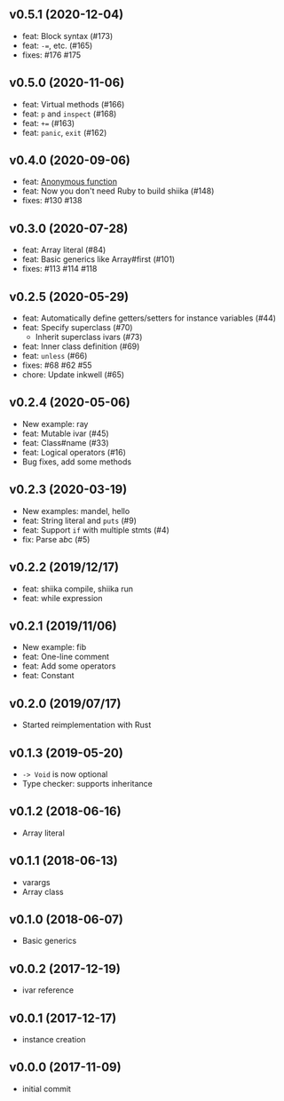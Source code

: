 ## v0.5.1 (2020-12-04)

- feat: Block syntax (#173)
- feat: `-=`, etc. (#165)
- fixes: #176 #175 

## v0.5.0 (2020-11-06)

- feat: Virtual methods (#166)
- feat: `p` and `inspect` (#168)
- feat: `+=` (#163)
- feat: `panic`, `exit` (#162)

## v0.4.0 (2020-09-06)

- feat: [Anonymous function](https://github.com/yhara/shiika/projects/2)
- feat: Now you don't need Ruby to build shiika (#148)
- fixes: #130 #138

## v0.3.0 (2020-07-28)

- feat: Array literal (#84)
- feat: Basic generics like Array#first (#101)
- fixes: #113 #114 #118

## v0.2.5 (2020-05-29)

- feat: Automatically define getters/setters for instance variables (#44)
- feat: Specify superclass (#70)
  - Inherit superclass ivars (#73)
- feat: Inner class definition (#69)
- feat: `unless` (#66)
- fixes: #68 #62 #55
- chore: Update inkwell (#65)

## v0.2.4 (2020-05-06)

- New example: ray
- feat: Mutable ivar (#45)
- feat: Class#name (#33)
- feat: Logical operators (#16)
- Bug fixes, add some methods

## v0.2.3 (2020-03-19)

- New examples: mandel, hello
- feat: String literal and `puts` (#9)
- feat: Support `if` with multiple stmts (#4)
- fix: Parse a*b*c (#5)

## v0.2.2 (2019/12/17)

- feat: shiika compile, shiika run
- feat: while expression

## v0.2.1 (2019/11/06)

- New example: fib
- feat: One-line comment
- feat: Add some operators
- feat: Constant

## v0.2.0 (2019/07/17)

- Started reimplementation with Rust

## v0.1.3 (2019-05-20)

- `-> Void` is now optional
- Type checker: supports inheritance

## v0.1.2 (2018-06-16)

- Array literal

## v0.1.1 (2018-06-13)

- varargs
- Array class

## v0.1.0 (2018-06-07)

- Basic generics

## v0.0.2 (2017-12-19)

- ivar reference

## v0.0.1 (2017-12-17)

- instance creation

## v0.0.0 (2017-11-09)

- initial commit
